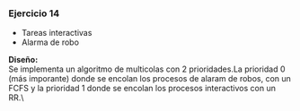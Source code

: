 ### Ejercicio 14

- Tareas interactivas
- Alarma de robo

**Diseño:**\
Se implementa un algoritmo de multicolas con 2 prioridades.La prioridad 0 (más imporante) donde se encolan los procesos de alaram de robos, con un FCFS y la prioridad 1 donde se encolan los procesos interactivos con un RR.\